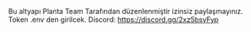 Bu altyapı Planta Team Tarafından düzenlenmiştir izinsiz paylaşmayınız.
Token .env den girilcek.
Discord: https://discord.gg/2xz5bsvFyp